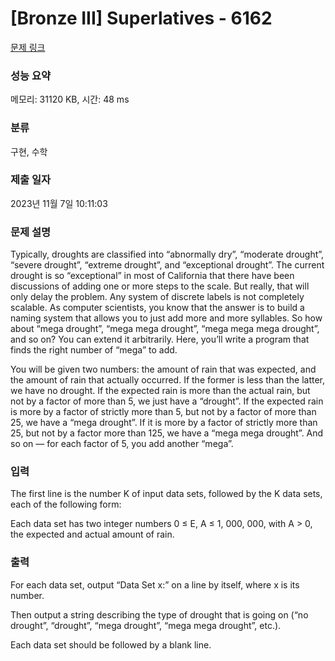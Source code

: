 # [Bronze III] Superlatives - 6162 

[문제 링크](https://www.acmicpc.net/problem/6162) 

### 성능 요약

메모리: 31120 KB, 시간: 48 ms

### 분류

구현, 수학

### 제출 일자

2023년 11월 7일 10:11:03

### 문제 설명

<p>Typically, droughts are classified into “abnormally dry”, “moderate drought”, “severe drought”, “extreme drought”, and “exceptional drought”. The current drought is so “exceptional” in most of California that there have been discussions of adding one or more steps to the scale. But really, that will only delay the problem. Any system of discrete labels is not completely scalable. As computer scientists, you know that the answer is to build a naming system that allows you to just add more and more syllables. So how about “mega drought”, “mega mega drought”, “mega mega mega drought”, and so on? You can extend it arbitrarily. Here, you’ll write a program that finds the right number of “mega” to add.</p>

<p>You will be given two numbers: the amount of rain that was expected, and the amount of rain that actually occurred. If the former is less than the latter, we have no drought. If the expected rain is more than the actual rain, but not by a factor of more than 5, we just have a “drought”. If the expected rain is more by a factor of strictly more than 5, but not by a factor of more than 25, we have a “mega drought”. If it is more by a factor of strictly more than 25, but not by a factor more than 125, we have a “mega mega drought”. And so on — for each factor of 5, you add another “mega”.</p>

### 입력 

 <p>The first line is the number K of input data sets, followed by the K data sets, each of the following form:</p>

<p>Each data set has two integer numbers 0 ≤ E, A ≤ 1, 000, 000, with A > 0, the expected and actual amount of rain.</p>

### 출력 

 <p>For each data set, output “Data Set x:” on a line by itself, where x is its number.</p>

<p>Then output a string describing the type of drought that is going on (“no drought”, “drought”, “mega drought”, “mega mega drought”, etc.).</p>

<p>Each data set should be followed by a blank line.</p>

